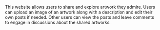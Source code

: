 This website allows users to share and explore artwork they admire. 
Users can upload an image of an artwork along with a description 
and edit their own posts if needed. Other users can view the posts 
and leave comments to engage in discussions about the shared artworks.
